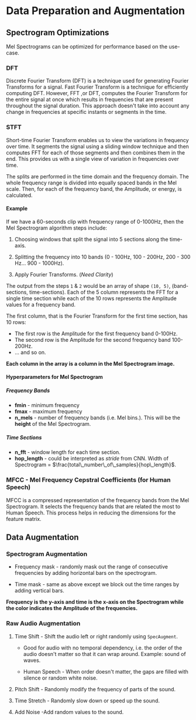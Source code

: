 # Data Preparation and Augmentation

## Spectrogram Optimizations

Mel Spectrograms can be optimized for performance based on the use-case.

### DFT

Discrete Fourier Transform (DFT) is a technique used for generating Fourier Transforms for a signal. Fast Fourier Transform is a technique for efficiently computing DFT. However, FFT ,or DFT, computes the Fourier Transform for the entire signal at once which results in frequencies that are present throughout the signal duration. This approach doesn't take into account any change in frequencies at specific instants or segments in the time.

### STFT

Short-time Fourier Transform enables us to view the variations in frequency over time. It segments the signal using a sliding window technique and then computes FFT for each of those segments and then combines them in the end. This provides us with a single view of variation in frequencies over time.

The splits are performed in the time domain and the frequency domain. The whole frequency range is divided into equally spaced bands in the Mel scale. Then, for each of the frequency band, the Amplitude, or energy, is calculated.

#### Example

If we have a 60-seconds clip with frequency range of 0-1000Hz, then the Mel Spectrogram algorithm steps include:

1. Choosing windows that split the signal into 5 sections along the time-axis.

2. Splitting the frequency into 10 bands (0 - 100Hz, 100 - 200Hz, 200 - 300 Hz... 900 - 1000Hz).

3. Apply Fourier Transforms. (*Need Clarity*)

The output from the steps `1` & `2` would be an array of shape `(10, 5)`, (band-sections, time-sections). Each of the 5 column represents the FFT for a single time section while each of the 10 rows represents the Amplitude values for a frequency band.

The first column, that is the Fourier Transform for the first time section, has 10 rows:

- The first row is the Amplitude for the first frequency band 0-100Hz.
- The second row is the Amplitude for the second frequency band 100-200Hz.
- ... and so on.

**Each column in the array is a column in the Mel Spectrogram image.**

#### Hyperparameters for Mel Spectrogram

##### Frequency Bands

- **fmin** - minimum frequency
- **fmax** - maximum frequency
- **n_mels** - number of frequency bands (i.e. Mel bins.). This will be the **height** of the Mel Spectrogram.

##### Time Sections

- **n_fft** - window length for each time section.
- **hop_length** - could be interpreted as *stride* from CNN. Width of Spectrogram = $\frac{total\_number\_of\_samples}{hop\_length}$.

### MFCC - Mel Frequency Cepstral Coefficients (for Human Speech)

MFCC is a compressed representation of the frequency bands from the Mel Spectrogram. It selects the frequency bands that are related the most to Human Speech. This process helps in reducing the dimensions for the feature matrix.

## Data Augmentation

### Spectrogram Augmentation

- Frequency mask - randomly mask out the range of consecutive frequencies by adding horizontal bars on the spectrogram.

- Time mask - same as above except we block out the time ranges by adding vertical bars.

**Frequency is the y-axis and time is the x-axis on the Spectrogram while the color indicates the Amplitude of the frequencies.**

### Raw Audio Augmentation

1. Time Shift - Shift the audio left or right randomly using `SpecAugment`.

    - Good for audio with no temporal dependency, i.e. the order of the audio doesn't matter so that it can wrap around. Example: sound of waves.

    - Human Speech - When order doesn't matter, the gaps are filled with silence or random white noise.

2. Pitch Shift - Randomly modify the frequency of parts of the sound.

3. Time Stretch - Randomly slow down or speed up the sound.

4. Add Noise -Add random values to the sound.
